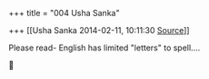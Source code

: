 +++
title = "004 Usha Sanka"

+++
[[Usha Sanka	2014-02-11, 10:11:30 [Source](https://groups.google.com/g/samskrita/c/2gMHFnycqaQ)]]



Please read- English has limited "letters" to spell....



